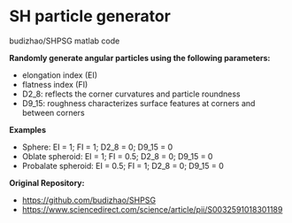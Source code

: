 # SH particle generator
budizhao/SHPSG matlab code

**Randomly generate angular particles using the following parameters:**
- elongation index (EI)
- flatness index (FI)
- D2_8: reflects the corner curvatures and particle roundness
- D9_15: roughness characterizes surface features at corners and between corners

**Examples**
- Sphere: EI = 1; FI = 1; D2_8 = 0; D9_15 = 0
- Oblate spheroid: EI = 1; FI = 0.5; D2_8 = 0; D9_15 = 0
- Probalate spheroid: EI = 0.5; FI = 1; D2_8 = 0; D9_15 = 0

**Original Repository:**
- https://github.com/budizhao/SHPSG
- https://www.sciencedirect.com/science/article/pii/S0032591018301189
